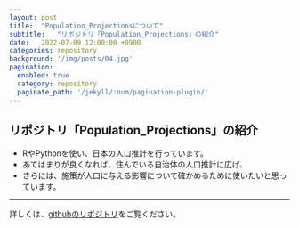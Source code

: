 ```yaml
---
layout: post
title:  "Population_Projectionsについて"
subtitle:   "リポジトリ「Population_Projections」の紹介"
date:   2022-07-09 12:00:00 +0900
categories: repository
background: '/img/posts/04.jpg'
pagination: 
  enabled: true
  category: repository
  paginate_path: '/jekyll/:num/pagination-plugin/'
---
```

## リポジトリ「Population_Projections」の紹介
- RやPythonを使い、日本の人口推計を行っています。
- あてはまりが良くなれば、住んでいる自治体の人口推計に広げ、
- さらには、施策が人口に与える影響について確かめるために使いたいと思っています。
---
詳しくは、[githubのリポジトリ](https://github.com/u-10bei/Population_Projections)をご覧ください。